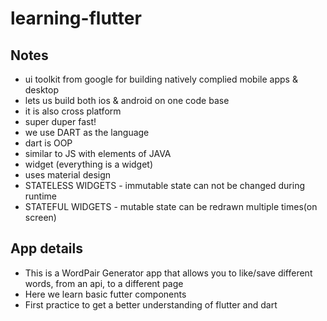 # learning-flutter

## Notes
- ui toolkit from google for building natively complied mobile apps & desktop
- lets us build both ios & android on one code base
- it is also cross platform
- super duper fast!
- we use DART as the language
- dart is OOP
- similar to JS with elements of JAVA
- widget (everything is a widget)
- uses material design
- STATELESS WIDGETS - immutable state can not be changed during runtime
- STATEFUL WIDGETS - mutable state can be redrawn multiple times(on screen)

## App details 

- This is a WordPair Generator app that allows you to like/save different words, from an api, to a different page
- Here we learn basic futter components 
- First practice to get a better understanding of flutter and dart
